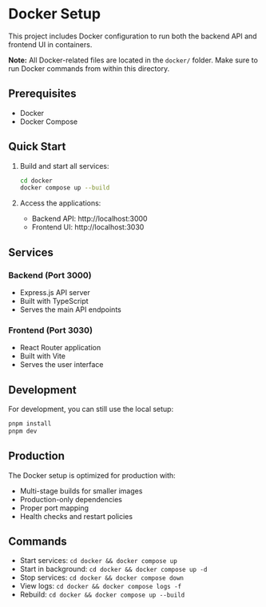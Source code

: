 # Docker Setup

This project includes Docker configuration to run both the backend API and frontend UI in containers.

**Note:** All Docker-related files are located in the `docker/` folder. Make sure to run Docker commands from within this directory.

## Prerequisites

- Docker
- Docker Compose

## Quick Start

1. Build and start all services:

   ```bash
   cd docker
   docker compose up --build
   ```

2. Access the applications:
   - Backend API: http://localhost:3000
   - Frontend UI: http://localhost:3030

## Services

### Backend (Port 3000)

- Express.js API server
- Built with TypeScript
- Serves the main API endpoints

### Frontend (Port 3030)

- React Router application
- Built with Vite
- Serves the user interface

## Development

For development, you can still use the local setup:

```bash
pnpm install
pnpm dev
```

## Production

The Docker setup is optimized for production with:

- Multi-stage builds for smaller images
- Production-only dependencies
- Proper port mapping
- Health checks and restart policies

## Commands

- Start services: `cd docker && docker compose up`
- Start in background: `cd docker && docker compose up -d`
- Stop services: `cd docker && docker compose down`
- View logs: `cd docker && docker compose logs -f`
- Rebuild: `cd docker && docker compose up --build`
